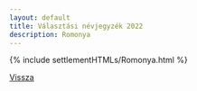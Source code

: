 ```yaml
---
layout: default
title: Választási névjegyzék 2022
description: Romonya
---
```


{% include settlementHTMLs/Romonya.html %}

[Vissza](./)